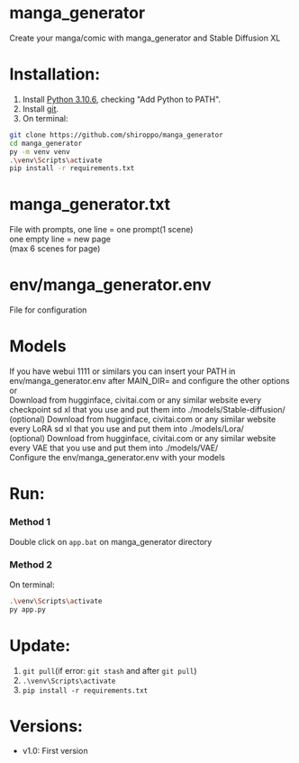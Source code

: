 # manga_generator
Create your manga/comic with manga_generator and Stable Diffusion XL

# Installation:
1. Install [Python 3.10.6](https://www.python.org/downloads/release/python-3106/), checking "Add Python to PATH".
2. Install [git](https://git-scm.com/download/win).
3. On terminal:
```bash
git clone https://github.com/shiroppo/manga_generator
cd manga_generator
py -m venv venv
.\venv\Scripts\activate
pip install -r requirements.txt
```

# manga_generator.txt
File with prompts, one line = one prompt(1 scene)  
one empty line = new page  
(max 6 scenes for page)  

# env/manga_generator.env
File for configuration

# Models
If you have webui 1111 or similars you can insert your PATH in env/manga_generator.env after MAIN_DIR= and configure the other options  
or  
Download from hugginface, civitai.com or any similar website every checkpoint sd xl that you use and put them into ./models/Stable-diffusion/  
(optional) Download from hugginface, civitai.com or any similar website every LoRA sd xl that you use and put them into ./models/Lora/  
(optional) Download from hugginface, civitai.com or any similar website every VAE that you use and put them into ./models/VAE/  
Configure the env/manga_generator.env with your models

# Run:
### Method 1
Double click on ```app.bat``` on manga_generator directory
### Method 2
On terminal:
```bash
.\venv\Scripts\activate
py app.py
```
# Update:
1. ```git pull```(if error: ```git stash``` and after ```git pull```)
2. ```.\venv\Scripts\activate```
3. ```pip install -r requirements.txt```

# Versions:
- v1.0: First version
